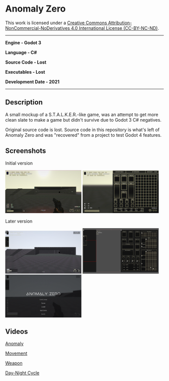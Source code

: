 # Anomaly Zero

This work is licensed under a <a rel="license" href="http://creativecommons.org/licenses/by-nc-nd/4.0/">Creative Commons Attribution-NonCommercial-NoDerivatives 4.0 International License (CC-BY-NC-ND)</a>.
________________

**Engine - Godot 3**

**Language - C#**

**Source Code - Lost**

**Executables - Lost**

**Development Date - 2021**

________________

## Description
A small mockup of a S.T.A.L.K.E.R.-like game, was an attempt to get more clean slate to make a game but didn't survive due to Godot 3 C# negatives.

Original source code is lost. Source code in this repository is what's left of Anomaly Zero and was "recovered" from a project to test Godot 4 features.

## Screenshots
Initial version

<img src="readme/uiold.png" width="48%"> <img src="readme/inventory.png" width="48%">

Later version

<img src="readme/uinew.png" width="48%"> <img src="readme/inventory-final.png" width="48%">
<img src="readme/menu.png" width="48%">

## Videos
[Anomaly](https://youtu.be/HNW7Taa5Cas)

[Movement](https://youtu.be/oQWnoJMPq8k)

[Weapon](https://youtu.be/T7U-0_Tq2x8)

[Day-Night Cycle](https://youtu.be/6XD1aj1EhHI)
